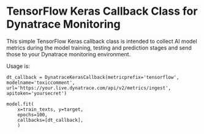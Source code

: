 # TensorFlow Keras Callback Class for Dynatrace Monitoring

This simple TensorFlow Keras callback class is intended to collect AI model metrics
during the model training, testing and prediction stages and send those to your 
Dynatrace monitoring environment.

Usage is:
``` { .python }
dt_callback = DynatraceKerasCallback(metricprefix='tensorflow', modelname='toxiccomment', url='https://your.live.dynatrace.com/api/v2/metrics/ingest', apitoken='yoursecret')

model.fit(
    x=train_texts, y=target,
    epochs=100,
    callbacks=[dt_callback],
    )
```
